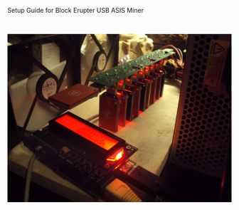 Setup Guide for Block Erupter USB ASIS Miner


<BR>
  
 

![Alt text](https://github.com/JonnyBanana/Mining_Stuff/blob/main/USB_Block_Erupter/ERUPTER.JPG)

</BR>
